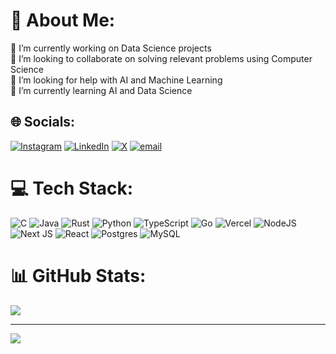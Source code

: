 # 💫 About Me:
🔭 I’m currently working on Data Science projects<br>👯 I’m looking to collaborate on solving relevant problems using Computer Science<br>🤝 I’m looking for help with AI and Machine Learning<br>🌱 I’m currently learning AI and Data Science


## 🌐 Socials:
[![Instagram](https://img.shields.io/badge/Instagram-%23E4405F.svg?logo=Instagram&logoColor=white)](https://instagram.com/vaishakhsubramonain) [![LinkedIn](https://img.shields.io/badge/LinkedIn-%230077B5.svg?logo=linkedin&logoColor=white)](https://linkedin.com/in/csvaishakh) [![X](https://img.shields.io/badge/X-black.svg?logo=X&logoColor=white)](https://x.com/vaishakh_CS) [![email](https://img.shields.io/badge/Email-D14836?logo=gmail&logoColor=white)](mailto:vaishakhsubramonian@gmail.com) 

# 💻 Tech Stack:
![C](https://img.shields.io/badge/c-%2300599C.svg?style=flat&logo=c&logoColor=white) ![Java](https://img.shields.io/badge/java-%23ED8B00.svg?style=flat&logo=openjdk&logoColor=white) ![Rust](https://img.shields.io/badge/rust-%23000000.svg?style=flat&logo=rust&logoColor=white) ![Python](https://img.shields.io/badge/python-3670A0?style=flat&logo=python&logoColor=ffdd54) ![TypeScript](https://img.shields.io/badge/typescript-%23007ACC.svg?style=flat&logo=typescript&logoColor=white) ![Go](https://img.shields.io/badge/go-%2300ADD8.svg?style=flat&logo=go&logoColor=white) ![Vercel](https://img.shields.io/badge/vercel-%23000000.svg?style=flat&logo=vercel&logoColor=white) ![NodeJS](https://img.shields.io/badge/node.js-6DA55F?style=flat&logo=node.js&logoColor=white) ![Next JS](https://img.shields.io/badge/Next-black?style=flat&logo=next.js&logoColor=white) ![React](https://img.shields.io/badge/react-%2320232a.svg?style=flat&logo=react&logoColor=%2361DAFB) ![Postgres](https://img.shields.io/badge/postgres-%23316192.svg?style=flat&logo=postgresql&logoColor=white) ![MySQL](https://img.shields.io/badge/mysql-4479A1.svg?style=flat&logo=mysql&logoColor=white)
# 📊 GitHub Stats:
![](https://github-readme-stats.vercel.app/api/top-langs/?username=CSVaishakh&theme=dark&hide_border=false&include_all_commits=false&count_private=false&layout=compact)

---
[![](https://visitcount.itsvg.in/api?id=CSVaishakh&icon=1&color=1)](https://visitcount.itsvg.in)

<!-- Proudly created with GPRM ( https://gprm.itsvg.in ) -->
